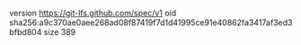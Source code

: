 version https://git-lfs.github.com/spec/v1
oid sha256:a9c370ae0aee268ad08f87419f7d1d41995ce91e40862fa3417af3ed3bfbd804
size 389
